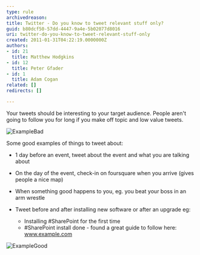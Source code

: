 ```yaml
---
type: rule
archivedreason: 
title: Twitter - Do you know to tweet relevant stuff only?
guid: b80dcf50-57dd-4447-9a4e-5b02077d8016
uri: twitter-do-you-know-to-tweet-relevant-stuff-only
created: 2011-01-31T04:22:19.0000000Z
authors:
- id: 21
  title: Matthew Hodgkins
- id: 12
  title: Peter Gfader
- id: 1
  title: Adam Cogan
related: []
redirects: []

---
```


Your tweets should be interesting to your target audience. People aren't going to follow you for long if you make off topic and low value tweets.


<!--endintro-->

![Example](twitter-boring-tweet.png)Bad

Some good examples of things to tweet about:

* 1 day before an event, tweet about the event and what you are talking about
* On the day of the event, check-in on foursquare when you arrive (gives people a nice map)
* When something good happens to you, eg. you beat your boss in an arm wrestle
* Tweet before and after installing new software or after an upgrade eg:

    * Installing #SharePoint for the first time
    * #SharePoint install done - found a great guide to follow here: www.example.com


![Example](twitter-goodtweet.png)Good

